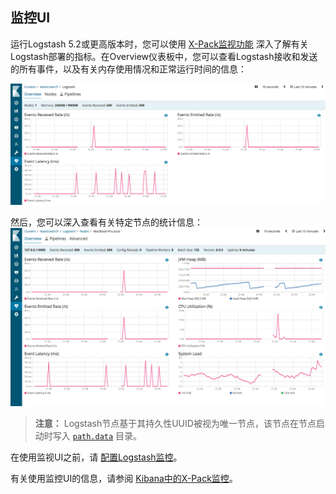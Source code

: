 ## 监控UI

运行Logstash 5.2或更高版本时，您可以使用 [X-Pack监视功能](https://www.elastic.co/cn/products/stack/monitoring) 深入了解有关Logstash部署的指标。在Overview仪表板中，您可以查看Logstash接收和发送的所有事件，以及有关内存使用情况和正常运行时间的信息：

![overviewstats](../source/images/ch-14/overviewstats.png)

然后，您可以深入查看有关特定节点的统计信息：![nodestats](../source/images/ch-14/nodestats.png)

> **注意：**
> Logstash节点基于其持久性UUID被视为唯一节点，该节点在节点启动时写入 [`path.data`](../04-Setting-Up-and-Running-Logstash/logstash.yml.md) 目录。

在使用监视UI之前，请 [配置Logstash监控](../04-Setting-Up-and-Running-Logstash/Installing-X-Pack.md)。

有关使用监控UI的信息，请参阅 [Kibana中的X-Pack监控](https://www.elastic.co/guide/en/kibana/6.7/xpack-monitoring.html)。
